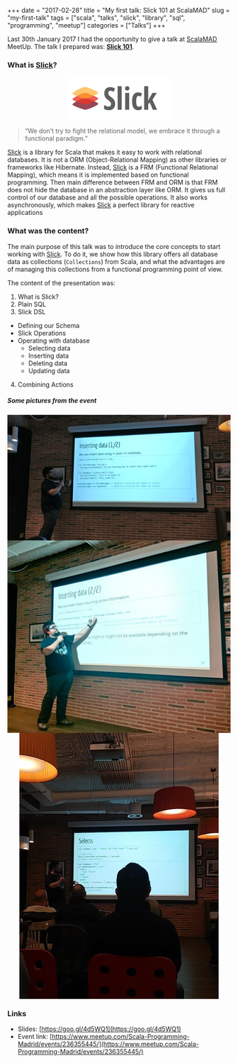 +++
date = "2017-02-28"
title = "My first talk: Slick 101 at ScalaMAD"
slug = "my-first-talk"
tags = ["scala", "talks", "slick", "library", "sql", "programming", "meetup"]
categories = ["Talks"]
+++

Last 30th January 2017 I had the opportunity to give a talk at [ScalaMAD](https://www.meetup.com/Scala-Programming-Madrid/) MeetUp. The talk I prepared was: **[Slick 101](https://goo.gl/4d5WQ1)**.

### What is [Slick](http://slick.lightbend.com/)?

<img style="display: block; margin-left: auto; margin-right: auto" src="/images/slick-101/slick-logo.png">

> “We don’t try to fight the relational model, we embrace it through a functional paradigm.”

[Slick](http://slick.lightbend.com/) is a library for Scala that makes it easy to work with relational databases. It is not a ORM (Object-Relational Mapping) as other libraries or frameworks like Hibernate. Instead, [Slick](http://slick.lightbend.com/) is a FRM (Functional Relational Mapping), which means it is implemented based on functional programming. Then main difference between FRM and ORM is that FRM does not hide the database in an abstraction layer like ORM. It gives us full control of our database and all the possible operations. It also works asynchronously, which makes [Slick](http://slick.lightbend.com/) a perfect library for reactive applications

### What was the content?

The main purpose of this talk was to introduce the core concepts to start working with [Slick](http://slick.lightbend.com/). To do it, we show how this library offers all database data as collections (`Collections`) from Scala, and what the advantages are of managing this collections from a functional programming point of view.

The content of the presentation was:

1. What is Slick?
2. Plain SQL
3. Slick DSL
  * Defining our Schema
  * Slick Operations
  * Operating with database
    * Selecting data
    * Inserting data
    * Deleting data
    * Updating data
4. Combining Actions

##### Some pictures from the event

<img style="display: block; margin-left: auto; margin-right: auto" src="/images/slick-101/inserting-data.jpeg">

<img style="display: block; margin-left: auto; margin-right: auto" src="/images/slick-101/inserting-data-2.jpeg">

<img style="display: block; margin-left: auto; margin-right: auto" src="/images/slick-101/selecting-data.jpeg">

### Links

* Slides: [https://goo.gl/4d5WQ1](https://goo.gl/4d5WQ1)
* Event link: [https://www.meetup.com/Scala-Programming-Madrid/events/236355445/](https://www.meetup.com/Scala-Programming-Madrid/events/236355445/)
